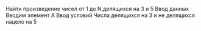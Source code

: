 Найти произведение чисел от 1 до N,делящихся на 3 и 5
Ввод данных
Вводим элемент A 
Ввод условий 
Числа делящихся на 3 и не делящихся нацело на 5